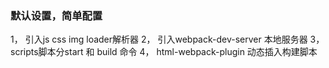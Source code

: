 ### 默认设置，简单配置
1， 引入js css img loader解析器
2， 引入webpack-dev-server 本地服务器
3， scripts脚本分start 和 build 命令
4， html-webpack-plugin 动态插入构建脚本